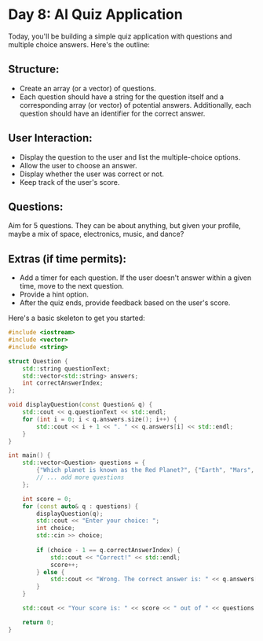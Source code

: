 # Day 8: AI Quiz Application

Today, you'll be building a simple quiz application with questions and multiple choice answers. Here's the outline:

## Structure:

- Create an array (or a vector) of questions.
- Each question should have a string for the question itself and a corresponding array (or vector) of potential answers. Additionally, each question should have an identifier for the correct answer.

## User Interaction:

- Display the question to the user and list the multiple-choice options.
- Allow the user to choose an answer.
- Display whether the user was correct or not.
- Keep track of the user's score.

## Questions:

Aim for 5 questions. They can be about anything, but given your profile, maybe a mix of space, electronics, music, and dance?

## Extras (if time permits):

- Add a timer for each question. If the user doesn't answer within a given time, move to the next question.
- Provide a hint option.
- After the quiz ends, provide feedback based on the user's score.

Here's a basic skeleton to get you started:

```cpp
#include <iostream>
#include <vector>
#include <string>

struct Question {
    std::string questionText;
    std::vector<std::string> answers;
    int correctAnswerIndex;
};

void displayQuestion(const Question& q) {
    std::cout << q.questionText << std::endl;
    for (int i = 0; i < q.answers.size(); i++) {
        std::cout << i + 1 << ". " << q.answers[i] << std::endl;
    }
}

int main() {
    std::vector<Question> questions = {
        {"Which planet is known as the Red Planet?", {"Earth", "Mars", "Venus", "Jupiter"}, 1},
        // ... add more questions
    };

    int score = 0;
    for (const auto& q : questions) {
        displayQuestion(q);
        std::cout << "Enter your choice: ";
        int choice;
        std::cin >> choice;
        
        if (choice - 1 == q.correctAnswerIndex) {
            std::cout << "Correct!" << std::endl;
            score++;
        } else {
            std::cout << "Wrong. The correct answer is: " << q.answers[q.correctAnswerIndex] << std::endl;
        }
    }

    std::cout << "Your score is: " << score << " out of " << questions.size() << std::endl;

    return 0;
}
